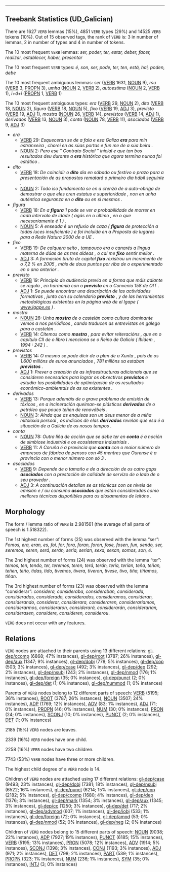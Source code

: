 

--------------------------------------------------------------------------------

## Treebank Statistics (UD_Galician)

There are 1627 `VERB` lemmas (15%), 4851 `VERB` types (29%) and 14525 `VERB` tokens (10%).
Out of 15 observed tags, the rank of `VERB` is: 3 in number of lemmas, 2 in number of types and 4 in number of tokens.

The 10 most frequent `VERB` lemmas: <em>ser, poder, ter, estar, deber, facer, realizar, establecer, haber, presentar</em>

The 10 most frequent `VERB` types:  <em>é, son, ser, pode, ter, ten, está, hai, poden, debe</em>

The 10 most frequent ambiguous lemmas: <em>ser</em> ([VERB]() 1631, [NOUN]() 9), <em>rsu</em> ([VERB]() 3, [PROPN]() 3), <em>umha</em> ([NOUN]() 2, [VERB]() 2), <em>autoestima</em> ([NOUN]() 2, [VERB]() 1), <em>i+d+i</em> ([PROPN]() 1, [VERB]() 1)

The 10 most frequent ambiguous types:  <em>era</em> ([VERB]() 29, [NOUN]() 2), <em>dito</em> ([VERB]() 18, [NOUN]() 2), <em>figura</em> ([VERB]() 18, [NOUN]() 5), <em>fixo</em> ([VERB]() 19, [ADJ]() 3), <em>previsto</em> ([VERB]() 19, [ADJ]() 1), <em>mostra</em> ([NOUN]() 26, [VERB]() 14), <em>previstos</em> ([VERB]() 14, [ADJ]() 1), <em>derivados</em> ([VERB]() 13, [NOUN]() 3), <em>conta</em> ([NOUN]() 78, [VERB]() 11), <em>asociados</em> ([VERB]() 9, [ADJ]() 3)


* <em>era</em>
  * [VERB]() 29: <em>Esqueceran se de a fala e esa Galiza <b>era</b> para min estranxeira , chorei en as súas portas e fun me de a súa beira .</em>
  * [NOUN]() 2: <em>Pero ese " Contrato Social " inicial e que tan bos resultados deu durante a <b>era</b> histórica que agora termina nunca foi estático .</em>
* <em>dito</em>
  * [VERB]() 18: <em>De coincidir o <b>dito</b> día en sábado ou festivo o prazo para a presentación de as propostas rematará o primeiro día hábil seguinte .</em>
  * [NOUN]() 2: <em>Todo iso fundamenta se en a crenza de a auto-obriga de demostrar o que eles cren estatus e superioridade , non en unha auténtica seguranza en o <b>dito</b> ou en si mesmos .</em>
* <em>figura</em>
  * [VERB]() 18: <em>En a <b>figura</b> 1 pode se ver a probabilidade de morrer en cada intervalo de idade ( agás en o último , en o que necesariamente é 1 ) .</em>
  * [NOUN]() 5: <em>A enseada é un refuxio de caza ( <b>figura</b> de protección a todas luces insuficiente ) e foi incluída en a Proposta de lugares para a Rede Natura 2000 de a UE .</em>
* <em>fixo</em>
  * [VERB]() 19: <em>De calquera xeito , tampouco era o canarés a lingua materna de dúas de as tres aldeas , o cal me <b>fixo</b> sentir mellor .</em>
  * [ADJ]() 3: <em>A formación bruta de capital <b>fixo</b> rexistrou un incremento de o 7,2 % en 2005 , máis de dous puntos por riba de o experimentado en o ano anterior .</em>
* <em>previsto</em>
  * [VERB]() 19: <em>Principio de audiencia previa en a forma que máis adiante se regula , en harmonía con o <b>previsto</b> en o Convenio 158 de OIT .</em>
  * [ADJ]() 1: <em>Se puede encontrar una descripción de las actividades formativas , junto con su calendario <b>previsto</b> , y de las herramientas metodológicas existentes en la página web de el Igape ( www.Igape.es ) .</em>
* <em>mostra</em>
  * [NOUN]() 26: <em>Unha <b>mostra</b> de o castelán como cultura dominante vemos a nos periódicos , cando traducen as entrevistas en galego para o castelán .</em>
  * [VERB]() 14: <em>Citemos como <b>mostra</b> , para evitar reiteracións , que en o capítulo CII de o libro I menciona se o Reino de Galicia ( Ibídem , 1994 : 242 ) .</em>
* <em>previstos</em>
  * [VERB]() 14: <em>O mesmo se pode dicir de o plan de a Xunta , pois de os 1.600 millóns de euros anunciados , 781 millóns xa estaban <b>previstos</b> .</em>
  * [ADJ]() 1: <em>Prever a creación de as infraestructuras adicionais que se consideren necesarias para lograr os obxectivos <b>previstos</b> e estudia-las posibilidades de optimización de os resultados económico-ambientais de as xa existentes .</em>
* <em>derivados</em>
  * [VERB]() 13: <em>Porque ademáis de o grave problema de emisión de tóxicos , en a incineración queiman-se plásticos <b>derivados</b> de o petróleo que pouco teñen de renovábeis .</em>
  * [NOUN]() 3: <em>Aínda que as enquisas son un deus menor de a miña mitoloxía persoal , os indicios de elas <b>derivados</b> revelan que esa é a situación de a Galicia de os nosos tempos .</em>
* <em>conta</em>
  * [NOUN]() 78: <em>Outra liña de acción que se debe ter en <b>conta</b> é a noción de simbiose industrial e os ecosistemas industriais .</em>
  * [VERB]() 11: <em>A Coruña é a provincia que <b>conta</b> con o maior número de empresas de fábrica de pensos con 45 mentres que Ourense é a provincia con o menor número con só 3 .</em>
* <em>asociados</em>
  * [VERB]() 9: <em>Depende de o tamaño e de a dirección de os catro gaps <b>asociados</b> con a prestación de calidade de servizo de o lado de o seu provedor .</em>
  * [ADJ]() 3: <em>A continuación detallan se as técnicas con os niveis de emisión e / ou consumo <b>asociados</b> que están consideradas como mellores técnicas dispoñibles para os aloxamentos de leitóns .</em>

## Morphology

The form / lemma ratio of `VERB` is 2.981561 (the average of all parts of speech is 1.518322).

The 1st highest number of forms (25) was observed with the lemma “ser”: <em>Fomos, era, eran, es, foi, for, fora, foran, foron, fose, fosen, fun, sendo, ser, seremos, seren, será, serán, sería, serían, sexa, sexan, somos, son, é</em>.

The 2nd highest number of forms (24) was observed with the lemma “ter”: <em>temos, ten, tendo, ter, teremos, teren, terá, terán, tería, terían, teña, teñan, teñen, teño, tidas, tido, tivemos, tivera, tiveron, tivese, tivo, tiña, tiñamos, tiñan</em>.

The 3rd highest number of forms (23) was observed with the lemma “considerar”: <em>considera, consideraba, consideraban, considerada, consideradas, considerado, considerados, consideramos, consideran, considerando, considerar, considerara, consideraren, considerariamos, considerarmos, consideraron, considerará, considerarán, considerarían, considerasen, considere, consideren, considerou</em>.

`VERB` does not occur with any features.


## Relations

`VERB` nodes are attached to their parents using 13 different relations: [gl-dep/ccomp]() (6868; 47% instances), [gl-dep/root]() (3787; 26% instances), [gl-dep/aux]() (1347; 9% instances), [gl-dep/dobj]() (778; 5% instances), [gl-dep/cop]() (503; 3% instances), [gl-dep/case]() (492; 3% instances), [gl-dep/dep]() (292; 2% instances), [gl-dep/nsubj]() (243; 2% instances), [gl-dep/nmod]() (176; 1% instances), [gl-dep/foreign]() (35; 0% instances), [gl-dep/punct]() (2; 0% instances), [gl-dep/det]() (1; 0% instances), [gl-dep/nummod]() (1; 0% instances)

Parents of `VERB` nodes belong to 12 different parts of speech: [VERB]() (5195; 36% instances), [ROOT]() (3787; 26% instances), [NOUN]() (3507; 24% instances), [ADP]() (1769; 12% instances), [ADV]() (83; 1% instances), [ADJ]() (71; 0% instances), [PROPN]() (46; 0% instances), [NUM]() (30; 0% instances), [PRON]() (24; 0% instances), [SCONJ]() (10; 0% instances), [PUNCT]() (2; 0% instances), [DET]() (1; 0% instances)

2185 (15%) `VERB` nodes are leaves.

2339 (16%) `VERB` nodes have one child.

2258 (16%) `VERB` nodes have two children.

7743 (53%) `VERB` nodes have three or more children.

The highest child degree of a `VERB` node is 14.

Children of `VERB` nodes are attached using 17 different relations: [gl-dep/case]() (9493; 23% instances), [gl-dep/dobj]() (7381; 18% instances), [gl-dep/nsubj]() (6522; 16% instances), [gl-dep/punct]() (6214; 15% instances), [gl-dep/cop]() (2182; 5% instances), [gl-dep/ccomp]() (1680; 4% instances), [gl-dep/dep]() (1376; 3% instances), [gl-dep/mark]() (1354; 3% instances), [gl-dep/aux]() (1345; 3% instances), [gl-dep/cc]() (1250; 3% instances), [gl-dep/det]() (717; 2% instances), [gl-dep/advmod]() (607; 1% instances), [gl-dep/iobj]() (533; 1% instances), [gl-dep/foreign]() (72; 0% instances), [gl-dep/amod]() (53; 0% instances), [gl-dep/nmod]() (52; 0% instances), [gl-dep/neg]() (2; 0% instances)

Children of `VERB` nodes belong to 15 different parts of speech: [NOUN]() (9038; 22% instances), [ADP]() (7927; 19% instances), [PUNCT]() (6185; 15% instances), [VERB]() (5195; 13% instances), [PRON]() (5078; 12% instances), [ADV]() (1914; 5% instances), [SCONJ]() (1398; 3% instances), [CONJ]() (1193; 3% instances), [ADJ]() (971; 2% instances), [DET]() (798; 2% instances), [PART]() (539; 1% instances), [PROPN]() (323; 1% instances), [NUM]() (236; 1% instances), [SYM]() (35; 0% instances), [INTJ]() (3; 0% instances)

